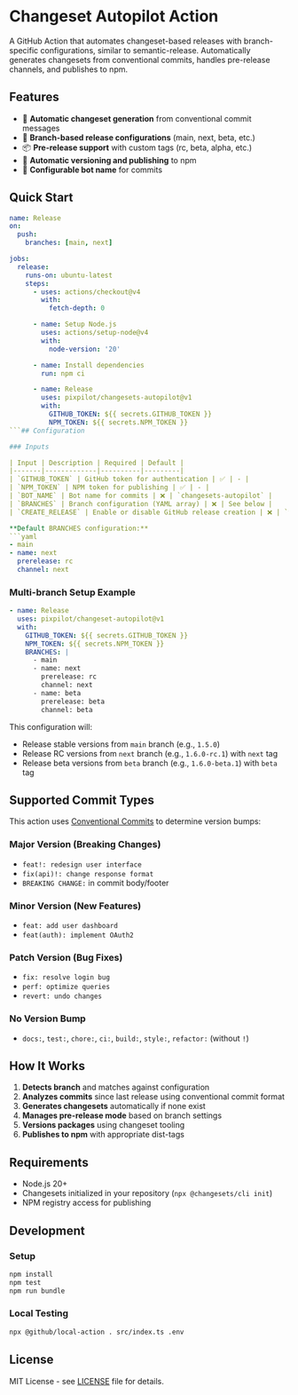 # Changeset Autopilot Action

A GitHub Action that automates changeset-based releases with branch-specific configurations, similar to semantic-release. Automatically generates changesets from conventional commits, handles pre-release channels, and publishes to npm.

## Features

- 🚀 **Automatic changeset generation** from conventional commit messages
- 🌿 **Branch-based release configurations** (main, next, beta, etc.)
- 📦 **Pre-release support** with custom tags (rc, beta, alpha, etc.)
- 🔄 **Automatic versioning and publishing** to npm
- 🤖 **Configurable bot name** for commits

## Quick Start

````yaml
name: Release
on:
  push:
    branches: [main, next]

jobs:
  release:
    runs-on: ubuntu-latest
    steps:
      - uses: actions/checkout@v4
        with:
          fetch-depth: 0

      - name: Setup Node.js
        uses: actions/setup-node@v4
        with:
          node-version: '20'

      - name: Install dependencies
        run: npm ci

      - name: Release
        uses: pixpilot/changesets-autopilot@v1
        with:
          GITHUB_TOKEN: ${{ secrets.GITHUB_TOKEN }}
          NPM_TOKEN: ${{ secrets.NPM_TOKEN }}
```## Configuration

### Inputs

| Input | Description | Required | Default |
|-------|-------------|----------|---------|
| `GITHUB_TOKEN` | GitHub token for authentication | ✅ | - |
| `NPM_TOKEN` | NPM token for publishing | ✅ | - |
| `BOT_NAME` | Bot name for commits | ❌ | `changesets-autopilot` |
| `BRANCHES` | Branch configuration (YAML array) | ❌ | See below |
| `CREATE_RELEASE` | Enable or disable GitHub release creation | ❌ | `true` |

**Default BRANCHES configuration:**
```yaml
- main
- name: next
  prerelease: rc
  channel: next
````

### Multi-branch Setup Example

```yaml
- name: Release
  uses: pixpilot/changeset-autopilot@v1
  with:
    GITHUB_TOKEN: ${{ secrets.GITHUB_TOKEN }}
    NPM_TOKEN: ${{ secrets.NPM_TOKEN }}
    BRANCHES: |
      - main
      - name: next
        prerelease: rc
        channel: next
      - name: beta
        prerelease: beta
        channel: beta
```

This configuration will:

- Release stable versions from `main` branch (e.g., `1.5.0`)
- Release RC versions from `next` branch (e.g., `1.6.0-rc.1`) with `next` tag
- Release beta versions from `beta` branch (e.g., `1.6.0-beta.1`) with `beta` tag

## Supported Commit Types

This action uses [Conventional Commits](https://www.conventionalcommits.org/) to determine version bumps:

### Major Version (Breaking Changes)

- `feat!: redesign user interface`
- `fix(api)!: change response format`
- `BREAKING CHANGE:` in commit body/footer

### Minor Version (New Features)

- `feat: add user dashboard`
- `feat(auth): implement OAuth2`

### Patch Version (Bug Fixes)

- `fix: resolve login bug`
- `perf: optimize queries`
- `revert: undo changes`

### No Version Bump

- `docs:`, `test:`, `chore:`, `ci:`, `build:`, `style:`, `refactor:` (without `!`)

## How It Works

1. **Detects branch** and matches against configuration
2. **Analyzes commits** since last release using conventional commit format
3. **Generates changesets** automatically if none exist
4. **Manages pre-release mode** based on branch settings
5. **Versions packages** using changeset tooling
6. **Publishes to npm** with appropriate dist-tags

## Requirements

- Node.js 20+
- Changesets initialized in your repository (`npx @changesets/cli init`)
- NPM registry access for publishing

## Development

### Setup

```bash
npm install
npm test
npm run bundle
```

### Local Testing

```bash
npx @github/local-action . src/index.ts .env
```

## License

MIT License - see [LICENSE](LICENSE) file for details.

